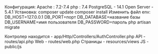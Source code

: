 Конфигурация:
    Apache : 7.2-7.4
    php : 7.4
    PostgreSQL - 14.1
    Open Server - 5.4.1 
Установка:
    composer update
    composer install
    Изменить файл env:
        DB_HOST=127.0.0.1
        DB_PORT=порт
        DB_DATABASE=название базы  
        DB_USERNAME=имя пользователя 
        DB_PASSWORD=пароль
    php artisan migrate 

Контролер находится - app/Http/Controllers/AuthController.php
API - routes/api.php
Web - routes/web.php
Страницы - resources/views
JS - public/js
 
